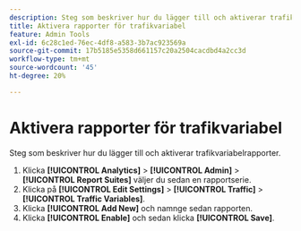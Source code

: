 ```yaml
---
description: Steg som beskriver hur du lägger till och aktiverar trafikvariabelrapporter.
title: Aktivera rapporter för trafikvariabel
feature: Admin Tools
exl-id: 6c28c1ed-76ec-4df8-a583-3b7ac923569a
source-git-commit: 17b5185e5358d661157c20a2504cacdbd4a2cc3d
workflow-type: tm+mt
source-wordcount: '45'
ht-degree: 20%

---
```


# Aktivera rapporter för trafikvariabel

Steg som beskriver hur du lägger till och aktiverar trafikvariabelrapporter.

1. Klicka **[!UICONTROL Analytics]** > **[!UICONTROL Admin]** > **[!UICONTROL Report Suites]** väljer du sedan en rapportserie.
1. Klicka på **[!UICONTROL Edit Settings]** > **[!UICONTROL Traffic]** > **[!UICONTROL Traffic Variables]**.
1. Klicka **[!UICONTROL Add New]** och namnge sedan rapporten.
1. Klicka **[!UICONTROL Enable]** och sedan klicka **[!UICONTROL Save]**.

